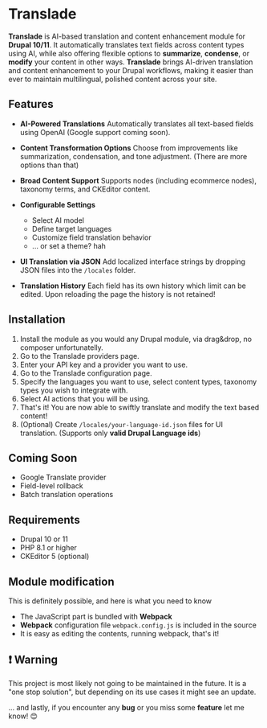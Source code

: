 # Translade

**Translade** is AI-based translation and content enhancement module for **Drupal 10/11**. It automatically translates text fields across content types using AI, while also offering flexible options to **summarize**, **condense**, or **modify** your content in other ways. **Translade** brings AI-driven translation and content enhancement to your Drupal workflows, making it easier than ever to maintain multilingual, polished content across your site.

## Features

- **AI-Powered Translations**
  Automatically translates all text-based fields using OpenAI (Google support coming soon).

- **Content Transformation Options**
  Choose from improvements like summarization, condensation, and tone adjustment. (There are more options than that)

- **Broad Content Support**
  Supports nodes (including ecommerce nodes), taxonomy terms, and CKEditor content.

- **Configurable Settings**
  - Select AI model
  - Define target languages
  - Customize field translation behavior
  - ... or set a theme? hah

- **UI Translation via JSON**
  Add localized interface strings by dropping JSON files into the `/locales` folder.

- **Translation History**
  Each field has its own history which limit can be edited. Upon reloading the page the history is not retained!

## Installation

1. Install the module as you would any Drupal module, via drag&drop, no composer unfortunatelly.
2. Go to the Translade providers page.
3. Enter your API key and a provider you want to use.
4. Go to the Translade configuration page.
5. Specify the languages you want to use, select content types, taxonomy types you wish to integrate with.
6. Select AI actions that you will be using.
7. That's it! You are now able to swiftly translate and modify the text based content!
8. (Optional) Create `/locales/your-language-id.json` files for UI translation. (Supports only **valid Drupal Language ids**)

## Coming Soon

- Google Translate provider
- Field-level rollback
- Batch translation operations

## Requirements

- Drupal 10 or 11
- PHP 8.1 or higher
- CKEditor 5 (optional)

## Module modification

This is definitely possible, and here is what you need to know

- The JavaScript part is bundled with **Webpack**
- **Webpack** configuration file `webpack.config.js` is included in the source
- It is easy as editing the contents, running webpack, that's it!

## ❗ Warning

This project is most likely not going to be maintained in the future. It is a "one stop solution", but depending on its use cases it might see an update.

... and lastly, if you encounter any **bug** or you miss some **feature** let me know! 😊
